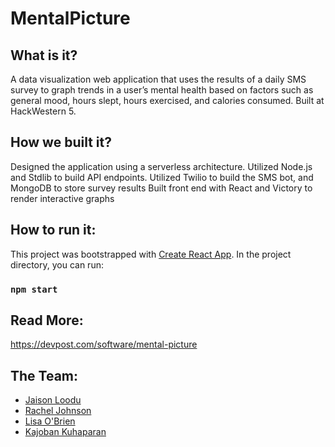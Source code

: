 ﻿# MentalPicture

## What is it?

A data visualization web application that uses the results of a daily SMS survey to graph trends in a user’s mental health based on factors such as general mood, hours slept, hours exercised, and calories consumed.
Built at HackWestern 5.

## How we built it?
Designed the application using a serverless architecture. 
Utilized Node.js and Stdlib to build API endpoints.
Utilized Twilio to build the SMS bot, and MongoDB to store survey results
Built front end with React and Victory to render interactive graphs

## How to run it:
This project was bootstrapped with [Create React App](https://github.com/facebook/create-react-app).
In the project directory, you can run:
### `npm start`

## Read More:
https://devpost.com/software/mental-picture

## The Team:
* [Jaison Loodu](https://github.com/Jailoodu)
* [Rachel Johnson](https://github.com/rachelj1098)
* [Lisa O'Brien](https://github.com/ldobrien)
* [Kajoban Kuhaparan](https://github.com/kajoban)
